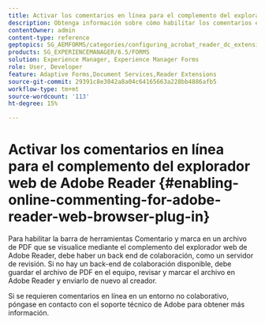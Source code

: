 ```yaml
---
title: Activar los comentarios en línea para el complemento del explorador web de Adobe Reader
description: Obtenga información sobre cómo habilitar los comentarios en línea para el complemento del explorador web de Adobe Reader.
contentOwner: admin
content-type: reference
geptopics: SG_AEMFORMS/categories/configuring_acrobat_reader_dc_extensions
products: SG_EXPERIENCEMANAGER/6.5/FORMS
solution: Experience Manager, Experience Manager Forms
role: User, Developer
feature: Adaptive Forms,Document Services,Reader Extensions
source-git-commit: 29391c8e3042a8a04c64165663a228bb4886afb5
workflow-type: tm+mt
source-wordcount: '113'
ht-degree: 15%

---
```


# Activar los comentarios en línea para el complemento del explorador web de Adobe Reader {#enabling-online-commenting-for-adobe-reader-web-browser-plug-in}

Para habilitar la barra de herramientas Comentario y marca en un archivo de PDF que se visualice mediante el complemento del explorador web de Adobe Reader, debe haber un back end de colaboración, como un servidor de revisión. Si no hay un back-end de colaboración disponible, debe guardar el archivo de PDF en el equipo, revisar y marcar el archivo en Adobe Reader y enviarlo de nuevo al creador.

Si se requieren comentarios en línea en un entorno no colaborativo, póngase en contacto con el soporte técnico de Adobe para obtener más información.
